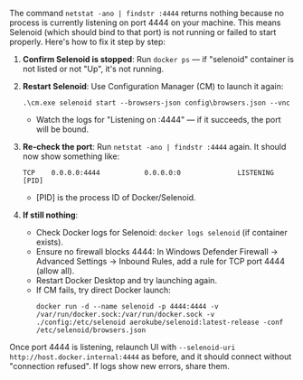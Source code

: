 The command `netstat -ano | findstr :4444` returns nothing because no process is currently listening on port 4444 on your machine. This means Selenoid (which should bind to that port) is not running or failed to start properly. Here's how to fix it step by step:

1. **Confirm Selenoid is stopped**: Run `docker ps` — if "selenoid" container is not listed or not "Up", it's not running.

2. **Restart Selenoid**: Use Configuration Manager (CM) to launch it again:
   ```
   .\cm.exe selenoid start --browsers-json config\browsers.json --vnc
   ```
   - Watch the logs for "Listening on :4444" — if it succeeds, the port will be bound.

3. **Re-check the port**: Run `netstat -ano | findstr :4444` again. It should now show something like:
   ```
   TCP    0.0.0.0:4444           0.0.0.0:0              LISTENING       [PID]
   ```
   - [PID] is the process ID of Docker/Selenoid.

4. **If still nothing**:
   - Check Docker logs for Selenoid: `docker logs selenoid` (if container exists).
   - Ensure no firewall blocks 4444: In Windows Defender Firewall → Advanced Settings → Inbound Rules, add a rule for TCP port 4444 (allow all).
   - Restart Docker Desktop and try launching again.
   - If CM fails, try direct Docker launch:
     ```
     docker run -d --name selenoid -p 4444:4444 -v /var/run/docker.sock:/var/run/docker.sock -v ./config:/etc/selenoid aerokube/selenoid:latest-release -conf /etc/selenoid/browsers.json
     ```

Once port 4444 is listening, relaunch UI with `--selenoid-uri http://host.docker.internal:4444` as before, and it should connect without "connection refused". If logs show new errors, share them.